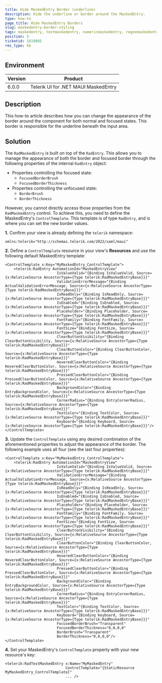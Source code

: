 ```yaml
---
title: Hide MaskedEntry Border (underline)
description: Hide the underline or border around the MaskedEntry.
type: how-to
page_title: Hide MaskedEntry Borders
slug: maskedentry-border-styling
tags: maskedentry, textmaskedentry, numericmaskedentry, regexmaskedentry, ipmaskedentry, emailmaskedentry, border, style, hide, underline
position: 5
ticketid: 1619085
res_type: kb
---
```


## Environment

| Version | Product |
| --- | --- |
| 6.0.0 | Telerik UI for .NET MAUI MaskedEntry |

## Description

This how-to article describes how you can change the appearance of the border around the component for both normal and focused states. This border is responsible for the underline beneath the input area.


## Solution

The `RadMaskedEntry` is built on top of the `RadEntry`. This allows you to manage the appearance of both the border and focused border through the following properties of the internal `RadEntry` object:

- Properties controlling the focused state:
  - `FocusedBorderBrush`
  - `FocusedBorderThickness`
- Properties controlling the unfocused state:
  - `BorderBrush`
  - `BorderThickness`

However, you cannot directly access those properties from the `RadMaskedEntry` control. To achieve this, you need to define the MaskedEntry's `ControlTemplate`. This template is of type `RadEntry`, and is where you can set the new border values.

**1.** Confirm your view is already defining the `telerik` namespace:

```XAML
xmlns:telerik="http://schemas.telerik.com/2022/xaml/maui"
```

**2.** Define a `ControlTemplate` resource in your view's **Resources** and use the following default MaskedEntry template:

```XAML
<ControlTemplate x:Key="MyMaskedEntry_ControlTemplate">
    <telerik:RadEntry AutomationId="MaskedEntryView"
                        IsValueValid="{Binding IsValueValid, Source={x:RelativeSource AncestorType={Type telerik:RadMaskedEntryBase}}}"
                        ValidationErrorMessage="{Binding ActualValidationErrorMessage, Source={x:RelativeSource AncestorType={Type telerik:RadMaskedEntryBase}}}"
                        IsReadOnly="{Binding IsReadOnly, Source={x:RelativeSource AncestorType={Type telerik:RadMaskedEntryBase}}}"
                        IsEnabled="{Binding IsEnabled, Source={x:RelativeSource AncestorType={Type telerik:RadMaskedEntryBase}}}"
                        Placeholder="{Binding Placeholder, Source={x:RelativeSource AncestorType={Type telerik:RadMaskedEntryBase}}}"
                        FontFamily="{Binding FontFamily, Source={x:RelativeSource AncestorType={Type telerik:RadMaskedEntryBase}}}"
                        FontSize="{Binding FontSize, Source={x:RelativeSource AncestorType={Type telerik:RadMaskedEntryBase}}}"
                        ClearButtonVisibility="{Binding ClearButtonVisibility, Source={x:RelativeSource AncestorType={Type telerik:RadMaskedEntryBase}}}"
                        ClearButtonColor="{Binding ClearButtonColor, Source={x:RelativeSource AncestorType={Type telerik:RadMaskedEntryBase}}}"
                        HoveredClearButtonColor="{Binding HoveredClearButtonColor, Source={x:RelativeSource AncestorType={Type telerik:RadMaskedEntryBase}}}"
                        PressedClearButtonColor="{Binding PressedClearButtonColor, Source={x:RelativeSource AncestorType={Type telerik:RadMaskedEntryBase}}}"
                        BackgroundColor="{Binding EntryBackgroundColor, Source={x:RelativeSource AncestorType={Type telerik:RadMaskedEntryBase}}}"
                        CornerRadius="{Binding EntryCornerRadius, Source={x:RelativeSource AncestorType={Type telerik:RadMaskedEntryBase}}}"
                        TextColor="{Binding TextColor, Source={x:RelativeSource AncestorType={Type telerik:RadMaskedEntryBase}}}"
                        Keyboard="{Binding Keyboard, Source={x:RelativeSource AncestorType={Type telerik:RadMaskedEntryBase}}}"/>
</ControlTemplate>
```

**3.** Update the `ControlTemplate` using any desired combination of the aforementioned properties to adjust the appearance of the border. The following example uses all four (see the last four properties):

```XAML
<ControlTemplate x:Key="MyMaskedEntry_ControlTemplate">
    <telerik:RadEntry AutomationId="MaskedEntryView"
                        IsValueValid="{Binding IsValueValid, Source={x:RelativeSource AncestorType={Type telerik:RadMaskedEntryBase}}}"
                        ValidationErrorMessage="{Binding ActualValidationErrorMessage, Source={x:RelativeSource AncestorType={Type telerik:RadMaskedEntryBase}}}"
                        IsReadOnly="{Binding IsReadOnly, Source={x:RelativeSource AncestorType={Type telerik:RadMaskedEntryBase}}}"
                        IsEnabled="{Binding IsEnabled, Source={x:RelativeSource AncestorType={Type telerik:RadMaskedEntryBase}}}"
                        Placeholder="{Binding Placeholder, Source={x:RelativeSource AncestorType={Type telerik:RadMaskedEntryBase}}}"
                        FontFamily="{Binding FontFamily, Source={x:RelativeSource AncestorType={Type telerik:RadMaskedEntryBase}}}"
                        FontSize="{Binding FontSize, Source={x:RelativeSource AncestorType={Type telerik:RadMaskedEntryBase}}}"
                        ClearButtonVisibility="{Binding ClearButtonVisibility, Source={x:RelativeSource AncestorType={Type telerik:RadMaskedEntryBase}}}"
                        ClearButtonColor="{Binding ClearButtonColor, Source={x:RelativeSource AncestorType={Type telerik:RadMaskedEntryBase}}}"
                        HoveredClearButtonColor="{Binding HoveredClearButtonColor, Source={x:RelativeSource AncestorType={Type telerik:RadMaskedEntryBase}}}"
                        PressedClearButtonColor="{Binding PressedClearButtonColor, Source={x:RelativeSource AncestorType={Type telerik:RadMaskedEntryBase}}}"
                        BackgroundColor="{Binding EntryBackgroundColor, Source={x:RelativeSource AncestorType={Type telerik:RadMaskedEntryBase}}}"
                        CornerRadius="{Binding EntryCornerRadius, Source={x:RelativeSource AncestorType={Type telerik:RadMaskedEntryBase}}}"
                        TextColor="{Binding TextColor, Source={x:RelativeSource AncestorType={Type telerik:RadMaskedEntryBase}}}"
                        Keyboard="{Binding Keyboard, Source={x:RelativeSource AncestorType={Type telerik:RadMaskedEntryBase}}}"
                        FocusedBorderBrush="Transparent"
                        FocusedBorderThickness="0,0,0,0" 
                        BorderBrush="Transparent"
                        BorderThickness="0,0,0,0"/>
</ControlTemplate>
```

**4.** Set your MaskedEntry's `ControlTemplate` property with your new resource's key:

```XAML
<telerik:RadTextMaskedEntry x:Name="MyMaskedEntry"
                            ControlTemplate="{StaticResource MyMaskedEntry_ControlTemplate}"
                            ... />
```
